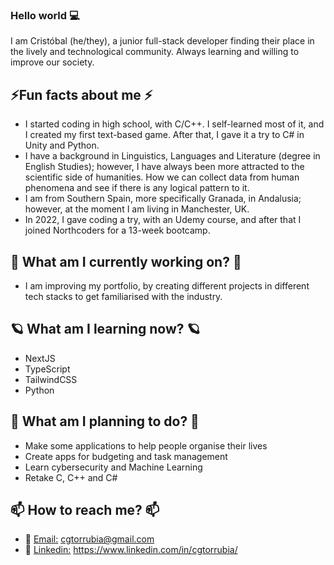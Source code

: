 ### Hello world 💻
I am Cristóbal (he/they), a junior full-stack developer finding their place in the lively and technological community. Always learning and willing to improve our society.

## ⚡Fun facts about me ⚡
- I started coding in high school, with C/C++. I self-learned most of it, and I created my first text-based game. After that, I gave it a try to C# in Unity and Python. 
- I have a background in Linguistics, Languages and Literature (degree in English Studies); however, I have always been more attracted to the scientific side of humanities. How we can collect data from human phenomena and see if there is any logical pattern to it. 
- I am from Southern Spain, more specifically Granada, in Andalusia; however, at the moment I am living in Manchester, UK. 
- In 2022, I gave coding a try, with an Udemy course, and after that I joined Northcoders for a 13-week bootcamp.

## 🔭 What am I currently working on? 🔭
- I am improving my portfolio, by creating different projects in different tech stacks to get familiarised with the industry. 

## 🪐 What am I learning now? 🪐
- NextJS
- TypeScript
- TailwindCSS
- Python

## 🚀 What am I planning to do? 🚀
- Make some applications to help people organise their lives
- Create apps for budgeting and task management
- Learn cybersecurity and Machine Learning
- Retake C, C++ and C#

## 📫 How to reach me? 📫
- 📨 [Email:](cgtorrubia@gmail.com) cgtorrubia@gmail.com
- 💼 [Linkedin:](https://www.linkedin.com/in/cgtorrubia/) https://www.linkedin.com/in/cgtorrubia/

<!--
**SirPhoros/SirPhoros** is a ✨ _special_ ✨ repository because its `README.md` (this file) appears on your GitHub profile.

Here are some ideas to get you started:

- 🔭 I’m currently working on ...
- 🌱 I’m currently learning ...
- 👯 I’m looking to collaborate on ...
- 🤔 I’m looking for help with ...
- 💬 Ask me about ...
- 📫 How to reach me: ...
- 😄 Pronouns: ...
- ⚡ Fun fact: ...
-->
